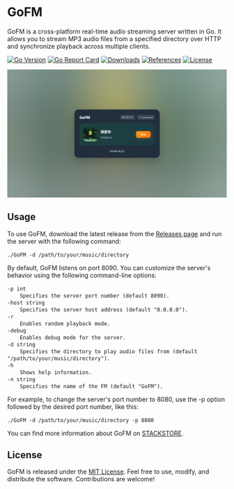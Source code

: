 GoFM
=====
GoFM is a cross-platform real-time audio streaming server written in Go. It allows you to stream MP3 audio files from a specified directory over HTTP and synchronize playback across multiple clients.

[![Go Version](https://img.shields.io/badge/Go-v1.16-blue)](https://golang.org/dl/)
[![Go Report Card](https://goreportcard.com/badge/github.com/pxgo/go-fm)](https://goreportcard.com/report/github.com/pxgo/go-fm)
[![Downloads](https://img.shields.io/github/downloads/pxgo/go-fm/total)](https://github.com/pxgo/go-fm/releases)
[![References](https://img.shields.io/github/forks/pxgo/go-fm?label=references)](https://github.com/pxgo/go-fm/network/members)
[![License](https://img.shields.io/github/license/pxgo/go-fm)](https://github.com/pxgo/go-fm/blob/main/LICENSE)

![GoFM](./statics/home.png)

## Usage

To use GoFM, download the latest release from the [Releases page](https://github.com/pxgo/go-fm/releases) and run the server with the following command:

```
./GoFM -d /path/to/your/music/directory
```

By default, GoFM listens on port 8090. You can customize the server's behavior using the following command-line options:

```
-p int
    Specifies the server port number (default 8090).
-host string
    Specifies the server host address (default "0.0.0.0").
-r
    Enables random playback mode.
-debug
    Enables debug mode for the server.
-d string
    Specifies the directory to play audio files from (default "/path/to/your/music/directory").
-h
    Shows help information.
-n string
    Specifies the name of the FM (default "GoFM").
```

For example, to change the server's port number to 8080, use the -p option followed by the desired port number, like this:
```
./GoFM -d /path/to/your/music/directory -p 8080
```

You can find more information about GoFM on [STACKSTORE](https://stackstore.net/GoFM).

## License

GoFM is released under the [MIT License](https://github.com/pxgo/go-fm/blob/main/LICENSE). Feel free to use, modify, and distribute the software. Contributions are welcome!
